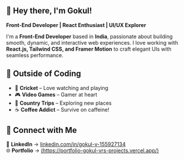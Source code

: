 ## 👋 Hey there, I'm Gokul!  
**Front-End Developer | React Enthusiast | UI/UX Explorer**  

I'm a **Front-End Developer** based in **India**, passionate about building smooth, dynamic, and interactive web experiences. I love working with **React.js, Tailwind CSS, and Framer Motion** to craft elegant UIs with seamless performance.  

## **🏏 Outside of Coding**  
- 🏏 **Cricket** – Love watching and playing  
- 🎮 **Video Games** – Gamer at heart  
- 🌿 **Country Trips** – Exploring new places  
- ☕ **Coffee Addict** – Survive on caffeine!  


## **🔗 Connect with Me**  
📩 **LinkedIn** → [linkedin.com/in/gokul-v-155927134](https://www.linkedin.com/in/gokul-v-155927134/)  
🌐 **Portfolio** → [(https://portfolio-gokul-vrs-projects.vercel.app/)](https://portfolio-gokul-vrs-projects.vercel.app/)


<!---
Gokulvr/Gokulvr is a ✨ special ✨ repository because its `README.md` (this file) appears on your GitHub profile.
You can click the Preview link to take a look at your changes.
--->  
